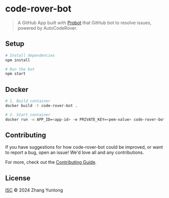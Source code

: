 # code-rover-bot

> A GitHub App built with [Probot](https://github.com/probot/probot) that GitHub bot to resolve issues, powered by AutoCodeRover.

## Setup

```sh
# Install dependencies
npm install

# Run the bot
npm start
```

## Docker

```sh
# 1. Build container
docker build -t code-rover-bot .

# 2. Start container
docker run -e APP_ID=<app-id> -e PRIVATE_KEY=<pem-value> code-rover-bot
```

## Contributing

If you have suggestions for how code-rover-bot could be improved, or want to report a bug, open an issue! We'd love all and any contributions.

For more, check out the [Contributing Guide](CONTRIBUTING.md).

## License

[ISC](LICENSE) © 2024 Zhang Yuntong
